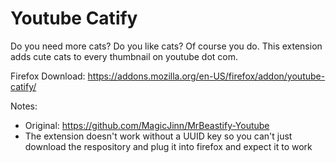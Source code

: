 # Youtube Catify

Do you need more cats? Do you like cats? Of course you do. This extension adds cute cats to every thumbnail on youtube dot com.

Firefox Download: https://addons.mozilla.org/en-US/firefox/addon/youtube-catify/

Notes:
* Original: https://github.com/MagicJinn/MrBeastify-Youtube
* The extension doesn't work without a UUID key so you can't just download the respository and plug it into firefox and expect it to work
